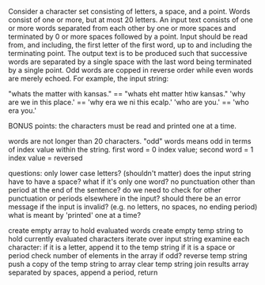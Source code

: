 Consider a character set consisting of letters, a space, and a point. Words consist of one or more, but at most 20 letters. An input text consists of one or more words separated from each other by one or more spaces and terminated by 0 or more spaces followed by a point. Input should be read from, and including, the first letter of the first word, up to and including the terminating point. The output text is to be produced such that successive words are separated by a single space with the last word being terminated by a single point. Odd words are copped in reverse order while even words are merely echoed. For example, the input string:

"whats the matter with kansas." == "whats eht matter htiw kansas."
'why are we in this place.' == 'why era we ni this ecalp.'
'who are you.' == 'who era you.'

BONUS points: the characters must be read and printed one at a time.

words are not longer than 20 characters.
"odd" words means odd in terms of index value within the string.
first word = 0 index value;
second word = 1 index value = reversed

questions:
only lower case letters? (shouldn't matter)
does the input string have to have a space? what if it's only one word?
no punctuation other than period at the end of the sentence? do we need to check for other punctuation or periods elsewhere in the input?
should there be an error message if the input is invalid? (e.g. no letters, no spaces, no ending period)
what is meant by 'printed' one at a time?

create empty array to hold evaluated words
create empty temp string to hold currently evaluated characters
iterate over input string
examine each character:
  if it is a letter, append it to the temp string
  if it is a space or period
    check number of elements in the array
      if odd? reverse temp string
    push a copy of the temp string to array
    clear temp string
join results array separated by spaces, append a period, return
